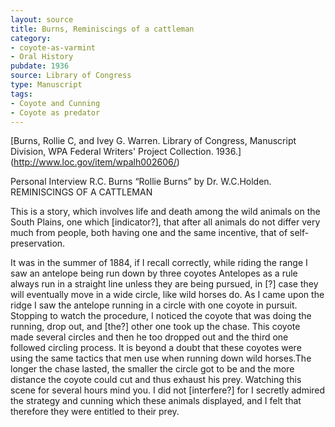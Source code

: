 ```yaml
---
layout: source
title: Burns, Reminiscings of a cattleman
category: 
- coyote-as-varmint
- Oral History
pubdate: 1936
source: Library of Congress
type: Manuscript 
tags: 
- Coyote and Cunning
- Coyote as predator
---
```



[Burns, Rollie C, and Ivey G. Warren. Library of Congress, Manuscript Division, WPA Federal Writers' Project Collection. 1936.] (http://www.loc.gov/item/wpalh002606/)

Personal Interview R.C. Burns “Rollie Burns” by Dr. W.C.Holden. REMINISCINGS OF A CATTLEMAN

This is a story, which involves life and death among the wild animals on the South Plains, one which [indicator?], that after all animals do not differ very much from people, both having one and the same incentive, that of self-preservation.

It was in the summer of 1884, if I recall correctly, while riding the range I saw an antelope being run down by three coyotes
Antelopes as a rule always run in a straight line unless they are being pursued, in [?] case they will eventually move in a wide circle, like wild horses do. As I came upon the ridge I saw the antelope running in a circle with one coyote in pursuit.  Stopping to watch the procedure, I noticed the coyote that was doing the running, drop out, and [the?] other one took up the chase.  This coyote made several circles and then he too dropped out and the third one followed circling process.  It is beyond a doubt that these coyotes were using the same tactics that men use when running down wild horses.The longer the chase lasted, the  smaller the circle got to be and the more distance the coyote could cut and thus exhaust his prey.  Watching this scene for several hours mind you. I did not [interfere?] for I secretly admired the strategy and cunning which these animals displayed, and I felt that therefore they were entitled to their prey.

